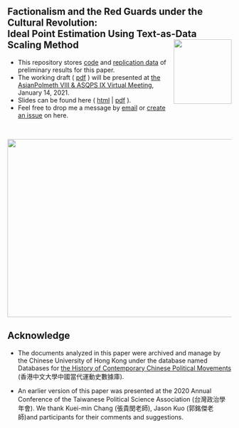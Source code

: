 
## Factionalism and the Red Guards under the Cultural Revolution: <br>Ideal Point Estimation Using Text-as-Data Scaling Method <img src="https://avatars3.githubusercontent.com/u/77121644?s=400&u=49ca6038b83b629a86d391bb2e4d19f8995918a5&v=4" width="130" height= 145 align="right" /> <br />  

- This repository stores [code]() and [replication data]() of preliminary results for this paper. 
- The working draft ( [pdf](https://rawcdn.githack.com/yl17124/redgaurds/15dff6b307dbd6e2ecfaf06b719463cf1d85da6a/paper/Factionalism_and_the_Red_Guards.pdf) ) will be presented at [the AsianPolmeth VIII & ASQPS IX Virtual Meeting](https://sites.google.com/view/asian-polmeth-2021/home#h.civf96630pei), January 14, 2021.
- Slides can be found here ( [html](https://rawcdn.githack.com/yl17124/redgaurds/15dff6b307dbd6e2ecfaf06b719463cf1d85da6a/slides/slides.html) | [pdf](https://rawcdn.githack.com/yl17124/redgaurds/15dff6b307dbd6e2ecfaf06b719463cf1d85da6a/slides/slides.pdf) ).
- Feel free to drop me a message by [email](https://github.com/yl17124) or [create an issue](https://github.com/yl17124/redgaurds/issues) on here. 

<br />


<p align="center">
  <img width="550" height="400" src="https://github.com/yl17124/redgaurds/blob/master/paper/poster.pdf" >
</p>





## Acknowledge 

- The documents analyzed in this paper were archived and manage by the Chinese University of Hong Kong under the database named Databases for [the History of Contemporary Chinese Political Movements](http://ccrd.usc.cuhk.edu.hk/Default.aspx?msg=%25u6ca1%25u6709%25u8ba2%25u9605%25uff0c%25u6b22%25u8fce%25u8ba2%25u9605%25uff01) (香港中文大學中國當代運動史數據庫).

- An earlier version of this paper was presented at the 2020 Annual Conference of the Taiwanese Political Science Association (台灣政治學年會). We thank Kuei-min Chang (張貴閔老師), Jason Kuo (郭銘傑老師)and participants for their comments and suggestions. 



